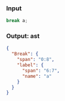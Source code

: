 ### Input
```js
break a;
```

### Output: ast
```json
{
  "Break": {
    "span": "0:8",
    "label": {
      "span": "6:7",
      "name": "a"
    }
  }
}
```
